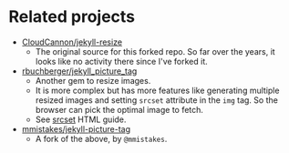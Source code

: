 # Related projects 

- [CloudCannon/jekyll-resize](https://github.com/CloudCannon/jekyll-resize)
    - The original source for this forked repo. So far over the years, it looks like no activity there since I've forked it.
- [rbuchberger/jekyll_picture_tag](https://github.com/rbuchberger/jekyll_picture_tag) 
    - Another gem to resize images. 
    - It is more complex but has more features like generating multiple resized images and setting `srcset` attribute in the `img` tag. So the browser can pick the optimal image to fetch.
    - See [srcset](https://html.com/attributes/img-srcset/) HTML guide.
- [mmistakes/jekyll-picture-tag](https://github.com/mmistakes/jekyll-picture-tag) 
    - A fork of the above, by `@mmistakes`.
